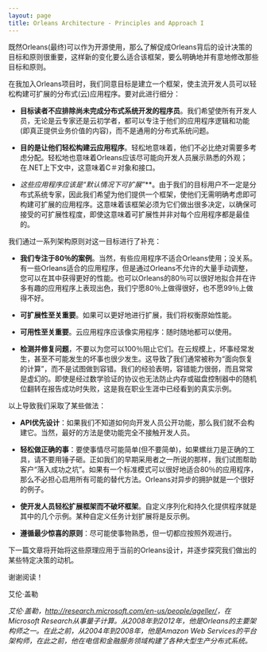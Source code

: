 ```yaml
---
layout: page
title: Orleans Architecture - Principles and Approach I
---
```


既然Orleans(最终)可以作为开源使用，那么了解促成Orleans背后的设计决策的目标和原则很重要，这样新的变化要么适合该框架，要么明确地并有意地修改那些目标和原则。

在我加入Orleans项目时，我们同意目标是建立一个框架，使主流开发人员可以轻松构建可扩展的分布式(云)应用程序。要对此进行细分：

-   **目标读者不应排除尚未完成分布式系统开发的程序员**。我们希望使所有开发人员，无论是云专家还是云初学者，都可以专注于他们的应用程序逻辑和功能(即真正提供业务价值的内容)，而不是通用的分布式系统问题。

-   **目的是让他们轻松构建云应用程序**。轻松地意味着，他们不必比绝对需要多考虑分配。轻松地也意味着Orleans应该尽可能向开发人员展示熟悉的外观；在.NET上下文中，这意味着C＃对象和接口。

-   **这些应用程序应该是*“默认情况下可扩展”***。由于我们的目标用户不一定是分布式系统专家，因此我们希望为他们提供一个框架，使他们无需明确考虑即可构建可扩展的应用程序。这意味着该框架必须为它们做出很多决定，以确保可接受的可扩展性程度，即使这意味着可扩展性并非对每个应用程序都是最佳的。

我们通过一系列架构原则对这一目标进行了补充：

-   **我们专注于80％的案例**。当然，有些应用程序不适合Orleans使用；没关系。有一些Orleans适合的应用程序，但是通过Orleans不允许的大量手动调整，您可以在其中获得更好的性能。也可以Orleans的80％可以很好地拟合并在许多有趣的应用程序上表现出色，我们宁愿80％上做得很好，也不愿99％上做得不好。


-   **可扩展性至关重要**。如果可以更好地进行扩展，我们将权衡原始性能。


-   **可用性至关重要**。云应用程序应该像实用程序：随时随地都可以使用。


-   **检测并修复问题**，不要以为您可以100％阻止它们。在云规模上，坏事经常发生，甚至不可能发生的坏事也很少发生。这导致了我们通常被称为“面向恢复的计算”，而不是试图做到容错。我们的经验表明，容错能力很弱，而且常常是虚幻的。即使是经过数学验证的协议也无法防止内存或磁盘控制器中的随机位翻转在报告成功时失败，这是我在职业生涯中已经看到的真实示例。

以上导致我们采取了某些做法：

-   **API优先设计**：如果我们不知道如何向开发人员公开功能，那么我们就不会构建它。当然，最好的方法是使功能完全不接触开发人员。

-   **轻松做正确的事**：要使事情尽可能简单(但不要简单)，如果螺丝刀是正确的工具，请不要用锤子砸。正如我们的早期采用者之一所说的那样，我们试图帮助客户“落入成功之坑”。如果有一个标准模式可以很好地适合80％的应用程序，那么不必担心启用所有可能的替代方法。Orleans对异步的拥护就是一个很好的例子。

-   **使开发人员轻松扩展框架而不破坏框架**。自定义序列化和持久化提供程序就是其中的几个示例。某种自定义任务计划扩展将是反示例。

-   **遵循最少惊喜的原则**：尽可能使事物熟悉，但一切都应按照外观进行。

下一篇文章将开始将这些原理应用于当前的Orleans设计，并逐步探究我们做出的某些特定决策的动机。

谢谢阅读！

艾伦·盖勒

*艾伦·盖勒，<http://research.microsoft.com/en-us/people/ageller/>，在Microsoft Research从事量子计算。从2008年到2012年，他是Orleans的主要架构师之一。在此之前，从2004年到2008年，他是Amazon Web Services的平台架构师，在此之前，他在电信和金融服务领域构建了各种大型生产分布式系统。*
